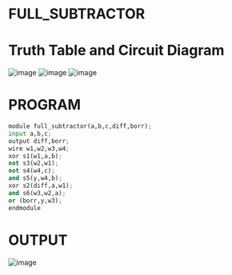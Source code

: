 # FULL_SUBTRACTOR
# Truth Table and Circuit Diagram
![image](https://github.com/RESMIRNAIR/FULL_SUBTRACTOR/assets/154305926/351addef-f7bb-4862-9817-616a41b4c882)
![image](https://github.com/RESMIRNAIR/FULL_SUBTRACTOR/assets/154305926/906152b8-63bc-4f70-9132-6b6b4420b22d)
![image](https://github.com/RESMIRNAIR/FULL_SUBTRACTOR/assets/154305926/7d480140-153a-4a7e-a6d2-5323c6bd4974)
# PROGRAM
```python
module full_subtractor(a,b,c,diff,borr);
input a,b,c;
output diff,borr;
wire w1,w2,w3,w4;
xor s1(w1,a,b);
not s3(w2,w1);
not s4(w4,c);
and s5(y,w4,b);
xor s2(diff,a,w1);
and s6(w3,w2,a);
or (borr,y,w3);
endmodule
```
# OUTPUT
![image](https://github.com/SANJAY221104/FULL_SUBTRACTOR/assets/120782435/6d57f4bb-049b-43da-95bd-763bb790751d)
